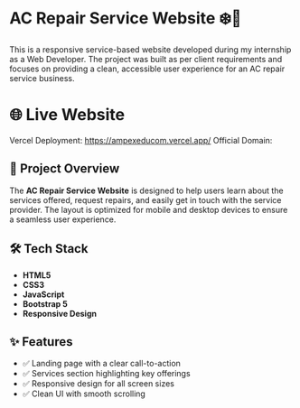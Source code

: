 # AC Repair Service Website ❄️🔧

This is a responsive service-based website developed during my internship as a Web Developer. The project was built as per client requirements and focuses on providing a clean, accessible user experience for an AC repair service business.

 # 🌐 Live Website
Vercel Deployment: https://ampexeducom.vercel.app/
Official Domain: 

## 📌 Project Overview

The **AC Repair Service Website** is designed to help users learn about the services offered, request repairs, and easily get in touch with the service provider. The layout is optimized for mobile and desktop devices to ensure a seamless user experience.

## 🛠 Tech Stack

- **HTML5**
- **CSS3**
- **JavaScript**
- **Bootstrap 5**
- **Responsive Design**

## ✨ Features

- ✅ Landing page with a clear call-to-action
- ✅ Services section highlighting key offerings
- ✅ Responsive design for all screen sizes
- ✅ Clean UI with smooth scrolling


